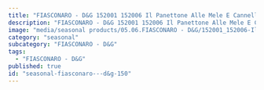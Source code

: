 ```yaml
---
title: "FIASCONARO - D&G 152001 152006 Il Panettone Alle Mele E Cannella"
description: "FIASCONARO - D&G 152001 152006 Il Panettone Alle Mele E Cannella"
image: "media/seasonal products/05.06.FIASCONARO - D&G/152001_152006-Il-panettone-alle-mele-e-cannella.jpg"
category: "seasonal"
subcategory: "FIASCONARO - D&G"
tags:
  - "FIASCONARO - D&G"
published: true
id: "seasonal-fiasconaro---d&g-150"
---
```

